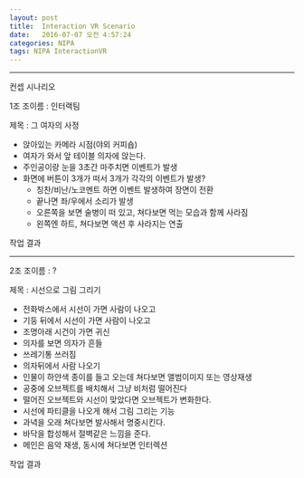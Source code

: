 ```yaml
---
layout: post
title:  Interaction VR Scenario  
date:   2016-07-07 오전 4:57:24 
categories: NIPA
tags: NIPA InteractionVR
---
```


- - -

컨셉 시나리오

1조 조이름 : 인터랙팀

제목 : 그 여자의 사정

- 앉아있는 카메라 시점(야외 커피숍)
- 여자가 와서 앞 테이블 의자에 앉는다.
- 주인공이랑 눈을 3초간 마주치면 이벤트가 발생
- 화면에 버튼이 3개가 떠서 3개가 각각의 이벤트가 발생?
	- 칭찬/비난/노코멘트 하면 이벤트 발생하여 장면이 전환
	- 끝나면 좌/우에서 소리가 발생
	- 오른쪽을 보면 술병이 떠 있고, 쳐다보면 먹는 모습과 함께 사라짐
	- 왼쪽엔 하트, 쳐다보면 액션 후 사라지는 연출

작업 결과

- - -

2조 조이름 : ? 

제목 : 시선으로 그림 그리기

- 전화박스에서 시선이 가면 사람이 나오고
- 기둥 뒤에서 시선이 가면 사람이 나오고
- 조명아래 시건이 가면 귀신  
- 의자를 보면 의자가 흔들
- 쓰레기통 쓰러짐
- 의자뒤에서 사람 나오기
- 인물이 하얀색 종이를 들고 오는데 쳐다보면 앨범이미지 또는 영상재생
- 공중에 오브젝트를 배치해서 그냥 비처럼 떨어진다
- 떨어진 오브젝트와 시선이 맞았다면 오브젝트가 변화한다.
- 시선에 파티클을 나오게 해서 그림 그리는 기능
- 과녁을 오래 쳐다보면 발사해서 명중시킨다.
- 바닥을 합성해서 절벽같은 느낌을 준다.
- 메인은 음악 재생, 동시에 쳐다보면 인터렉션

작업 결과 

 